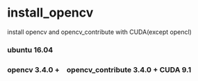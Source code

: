 # install_opencv
install opencv and opencv_contribute with CUDA(except opencl)

### ubuntu 16.04
### opencv 3.4.0 +　opencv_contribute 3.4.0 + CUDA 9.1
